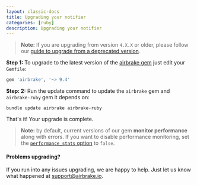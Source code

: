 ```yaml
---
layout: classic-docs
title: Upgrading your notifier
categories: [ruby]
description: Upgrading your notifier
---
```

> **Note:** If you are upgrading from version `4.X.X` or older, please
follow our [guide to upgrade from a deprecated version](/docs/ruby/upgrading-from-deprecated-versions/).

**Step 1:** To upgrade to the latest version of the
[airbrake gem](https://github.com/airbrake/airbrake)
just edit your `Gemfile`:

```rb
gem 'airbrake', '~> 9.4'
```

**Step: 2:** Run the update command to update the `airbrake` gem and `airbrake-ruby` gem
it depends on:

```
bundle update airbrake airbrake-ruby
```

That's it! Your upgrade is complete.

> **Note:** by default, current versions of our gem **monitor performance** along
with errors. If you want to disable performance monitoring, set the
[`performance_stats`
option](https://github.com/airbrake/airbrake-ruby#performance_stats) to
`false`.

#### Problems upgrading?
If you run into any issues upgrading, we are happy to help. Just let us
know what happened at [support@airbrake.io](mailto:support@airbrake.io).
